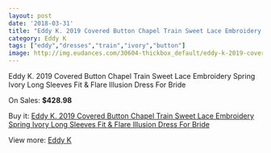 ```yaml
---
layout: post
date: '2018-03-31'
title: "Eddy K. 2019 Covered Button Chapel Train Sweet Lace Embroidery Spring Ivory Long Sleeves Fit & Flare Illusion Dress For Bride"
category: Eddy K
tags: ["eddy","dresses","train","ivory","button"]
image: http://img.eudances.com/30604-thickbox_default/eddy-k-2019-covered-button-chapel-train-sweet-lace-embroidery-spring-ivory-long-sleeves-fit-flare-illusion-dress-for-bride.jpg
---
```

Eddy K. 2019 Covered Button Chapel Train Sweet Lace Embroidery Spring Ivory Long Sleeves Fit & Flare Illusion Dress For Bride

On Sales: **$428.98**
<a href="https://www.eudances.com/en/eddy-k/9759-eddy-k-2019-covered-button-chapel-train-sweet-lace-embroidery-spring-ivory-long-sleeves-fit-flare-illusion-dress-for-bride.html"><amp-img layout="responsive" width="600" height="600" src="//img.eudances.com/30604-thickbox_default/eddy-k-2019-covered-button-chapel-train-sweet-lace-embroidery-spring-ivory-long-sleeves-fit-flare-illusion-dress-for-bride.jpg" alt="Eddy K. 2019 Covered Button Chapel Train Sweet Lace Embroidery Spring Ivory Long Sleeves Fit & Flare Illusion Dress For Bride 0" /></a>
<a href="https://www.eudances.com/en/eddy-k/9759-eddy-k-2019-covered-button-chapel-train-sweet-lace-embroidery-spring-ivory-long-sleeves-fit-flare-illusion-dress-for-bride.html"><amp-img layout="responsive" width="600" height="600" src="//img.eudances.com/30605-thickbox_default/eddy-k-2019-covered-button-chapel-train-sweet-lace-embroidery-spring-ivory-long-sleeves-fit-flare-illusion-dress-for-bride.jpg" alt="Eddy K. 2019 Covered Button Chapel Train Sweet Lace Embroidery Spring Ivory Long Sleeves Fit & Flare Illusion Dress For Bride 1" /></a>

Buy it: [Eddy K. 2019 Covered Button Chapel Train Sweet Lace Embroidery Spring Ivory Long Sleeves Fit & Flare Illusion Dress For Bride](https://www.eudances.com/en/eddy-k/9759-eddy-k-2019-covered-button-chapel-train-sweet-lace-embroidery-spring-ivory-long-sleeves-fit-flare-illusion-dress-for-bride.html "Eddy K. 2019 Covered Button Chapel Train Sweet Lace Embroidery Spring Ivory Long Sleeves Fit & Flare Illusion Dress For Bride")

View more: [Eddy K](https://www.eudances.com/en/151-eddy-k "Eddy K")